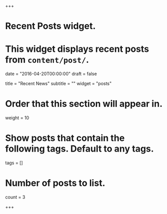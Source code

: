 +++
# Recent Posts widget.
# This widget displays recent posts from `content/post/`.

date = "2016-04-20T00:00:00"
draft = false

title = "Recent News"
subtitle = ""
widget = "posts"

# Order that this section will appear in.
weight = 10

# Show posts that contain the following tags. Default to any tags.
tags = []

# Number of posts to list.
count = 3

+++

